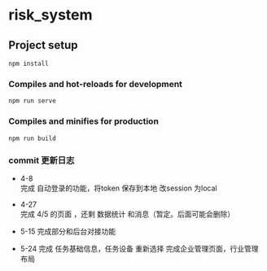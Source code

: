 # risk_system

## Project setup
```
npm install
```

### Compiles and hot-reloads for development
```
npm run serve
```

### Compiles and minifies for production
```
npm run build
```

### commit 更新日志
- 4-8   
完成 自动登录的功能，将token 保存到本地
       改session 为local 


- 4-27   
完成 4/5 的页面 ，还剩 数据统计  和消息（暂定。后面可能会删除）


- 5-15
完成部分和后台对接功能


- 5-24 
完成 任务基础信息，任务设备 重新选择 
完成企业管理页面，行业管理 布局
